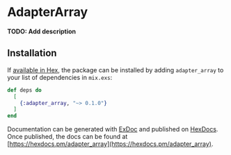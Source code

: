 # AdapterArray

**TODO: Add description**

## Installation

If [available in Hex](https://hex.pm/docs/publish), the package can be installed
by adding `adapter_array` to your list of dependencies in `mix.exs`:

```elixir
def deps do
  [
    {:adapter_array, "~> 0.1.0"}
  ]
end
```

Documentation can be generated with [ExDoc](https://github.com/elixir-lang/ex_doc)
and published on [HexDocs](https://hexdocs.pm). Once published, the docs can
be found at [https://hexdocs.pm/adapter_array](https://hexdocs.pm/adapter_array).

